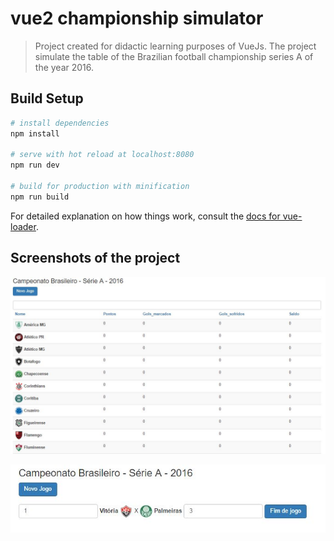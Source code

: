 # vue2 championship simulator

> Project created for didactic learning purposes of VueJs. The project simulate the table of the Brazilian football championship series A of the year 2016.

## Build Setup

``` bash
# install dependencies
npm install

# serve with hot reload at localhost:8080
npm run dev

# build for production with minification
npm run build
```

For detailed explanation on how things work, consult the [docs for vue-loader](http://vuejs.github.io/vue-loader).

## Screenshots of the project

![SS1](https://raw.githubusercontent.com/willsilvano/vue2-brasileirao-serie-a/master/ss1.JPG)

![SS2](https://raw.githubusercontent.com/willsilvano/vue2-brasileirao-serie-a/master/ss2.JPG)